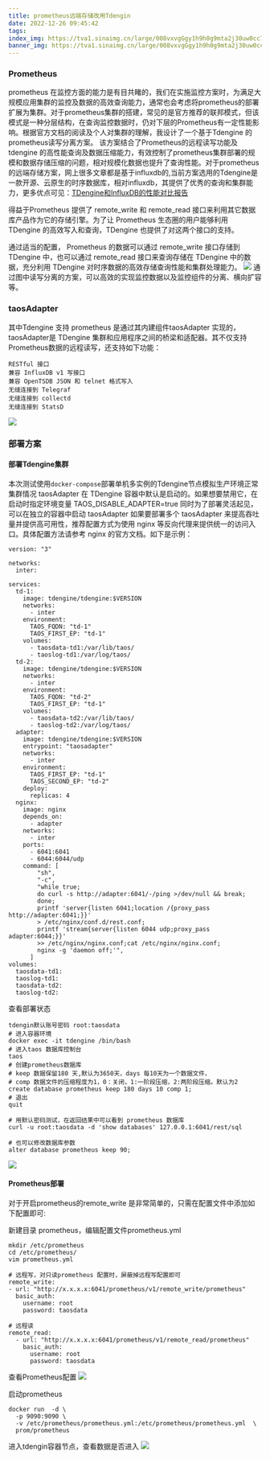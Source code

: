 ```yaml
---
title: prometheus远端存储改用Tdengin
date: 2022-12-26 09:45:42
tags:
index_img: https://tva1.sinaimg.cn/large/008vxvgGgy1h9h0g9mta2j30uw0cc757.jpg
banner_img: https://tva1.sinaimg.cn/large/008vxvgGgy1h9h0g9mta2j30uw0cc757.jpg
---
```

### Prometheus
prometheus 在监控方面的能力是有目共睹的，我们在实施监控方案时，为满足大规模应用集群的监控及数据的高效查询能力，通常也会考虑将prometheus的部署扩展为集群。对于prometheus集群的搭建，常见的是官方推荐的联邦模式，但该模式是一种分层结构，在查询监控数据时，仍对下层的Prometheus有一定性能影响。根据官方文档的阅读及个人对集群的理解，我设计了一个基于Tdengine 的prometheus读写分离方案。 该方案结合了Prometheus的远程读写功能及tdengine 的高性能查询及数据压缩能力，有效控制了prometheus集群部署的规模和数据存储压缩的问题，相对规模化数据也提升了查询性能。对于prometheus 的远端存储方案，网上很多文章都是基于influxdb的,当前方案选用的Tdengine是一款开源、云原生的时序数据库，相对influxdb，其提供了优秀的查询和集群能力，更多优点可见：[TDengine和InfluxDB的性能对比报告](https://www.taosdata.com/engineering/5969.html)

得益于Prometheus 提供了 remote_write 和 remote_read 接口来利用其它数据库产品作为它的存储引擎。为了让 Prometheus 生态圈的用户能够利用 TDengine 的高效写入和查询，TDengine 也提供了对这两个接口的支持。

通过适当的配置， Prometheus 的数据可以通过 remote_write 接口存储到 TDengine 中，也可以通过 remote_read 接口来查询存储在 TDengine 中的数据，充分利用 TDengine 对时序数据的高效存储查询性能和集群处理能力。
![](https://tva1.sinaimg.cn/large/008vxvgGgy1h9gzchcypgj319e0tc76x.jpg)
通过图中读写分离的方案，可以高效的实现监控数据以及监控组件的分离、横向扩容等。

### taosAdapter
其中Tdengine 支持 prometheus 是通过其内建组件taosAdapter 实现的，taosAdapter是 TDengine 集群和应用程序之间的桥梁和适配器。其不仅支持Prometheus数据的远程读写，还支持如下功能：
```
RESTful 接口
兼容 InfluxDB v1 写接口
兼容 OpenTSDB JSON 和 telnet 格式写入
无缝连接到 Telegraf
无缝连接到 collectd
无缝连接到 StatsD
```
![](https://tva1.sinaimg.cn/large/008vxvgGgy1h9gzf94gdqj31i60jg416.jpg)


### 部署方案

#### 部署Tdengine集群

本次测试使用`docker-compose`部署单机多实例的Tdengine节点模拟生产环境正常集群情况
taosAdapter 在 TDengine 容器中默认是启动的。如果想要禁用它，在启动时指定环境变量 TAOS_DISABLE_ADAPTER=true
同时为了部署灵活起见，可以在独立的容器中启动 taosAdapter
如果要部署多个 taosAdapter 来提高吞吐量并提供高可用性，推荐配置方式为使用 nginx 等反向代理来提供统一的访问入口。具体配置方法请参考 nginx 的官方文档。如下是示例：
```
version: "3"

networks:
  inter:

services:
  td-1:
    image: tdengine/tdengine:$VERSION
    networks:
      - inter
    environment:
      TAOS_FQDN: "td-1"
      TAOS_FIRST_EP: "td-1"
    volumes:
      - taosdata-td1:/var/lib/taos/
      - taoslog-td1:/var/log/taos/
  td-2:
    image: tdengine/tdengine:$VERSION
    networks:
      - inter
    environment:
      TAOS_FQDN: "td-2"
      TAOS_FIRST_EP: "td-1"
    volumes:
      - taosdata-td2:/var/lib/taos/
      - taoslog-td2:/var/log/taos/
  adapter:
    image: tdengine/tdengine:$VERSION
    entrypoint: "taosadapter"
    networks:
      - inter
    environment:
      TAOS_FIRST_EP: "td-1"
      TAOS_SECOND_EP: "td-2"
    deploy:
      replicas: 4
  nginx:
    image: nginx
    depends_on:
      - adapter
    networks:
      - inter
    ports:
      - 6041:6041
      - 6044:6044/udp
    command: [
        "sh",
        "-c",
        "while true;
        do curl -s http://adapter:6041/-/ping >/dev/null && break;
        done;
        printf 'server{listen 6041;location /{proxy_pass http://adapter:6041;}}'
        > /etc/nginx/conf.d/rest.conf;
        printf 'stream{server{listen 6044 udp;proxy_pass adapter:6044;}}'
        >> /etc/nginx/nginx.conf;cat /etc/nginx/nginx.conf;
        nginx -g 'daemon off;'",
      ]
volumes:
  taosdata-td1:
  taoslog-td1:
  taosdata-td2:
  taoslog-td2:
```
查看部署状态
```
tdengin默认账号密码 root:taosdata
# 进入容器环境
docker exec -it tdengine /bin/bash
# 进入taos 数据库控制台
taos
# 创建prometheus数据库
# keep 数据保留180 天,默认为3650天，days 每10天为一个数据文件，
# comp 数据文件的压缩程度为1，0：关闭，1:一阶段压缩，2:两阶段压缩。默认为2
create database prometheus keep 180 days 10 comp 1;
# 退出
quit

# 用默认密码测试，在返回结果中可以看到 prometheus 数据库
curl -u root:taosdata -d 'show databases' 127.0.0.1:6041/rest/sql

# 也可以修改数据库参数
alter database prometheus keep 90;

```
![](https://tva1.sinaimg.cn/large/008vxvgGgy1h9h00nhoxlj31980u0dif.jpg)

#### Prometheus部署
对于开启prometheus的remote_write 是非常简单的，只需在配置文件中添加如下配置即可:

新建目录 prometheus，编辑配置文件prometheus.yml
```
mkdir /etc/prometheus
cd /etc/prometheus/
vim prometheus.yml
```
```
# 远程写，对只读prometheus 配置时，屏蔽掉远程写配置即可
remote_write:
- url: "http://x.x.x.x:6041/prometheus/v1/remote_write/prometheus"
  basic_auth:
    username: root
    password: taosdata

# 远程读
remote_read:
  - url: "http://x.x.x.x:6041/prometheus/v1/remote_read/prometheus"
    basic_auth:
      username: root
      password: taosdata
```
查看Prometheus配置
![](https://tva1.sinaimg.cn/large/008vxvgGgy1h9h03ikt0rj30w20u0acs.jpg)

启动prometheus
```
docker run  -d \
  -p 9090:9090 \
  -v /etc/prometheus/prometheus.yml:/etc/prometheus/prometheus.yml  \
  prom/prometheus
```
进入tdengin容器节点，查看数据是否进入
![](https://tva1.sinaimg.cn/large/008vxvgGgy1h9h0b6wke2j30u00wbtdj.jpg)